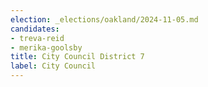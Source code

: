 ```yaml
---
election: _elections/oakland/2024-11-05.md
candidates:
- treva-reid
- merika-goolsby
title: City Council District 7
label: City Council
---
```

